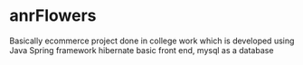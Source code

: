 # anrFlowers
Basically ecommerce project done in college work which is developed using
Java 
Spring framework
hibernate
basic front end, 
mysql as a database
